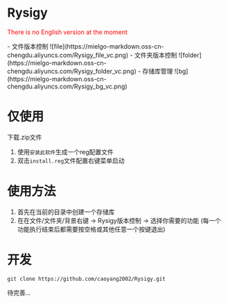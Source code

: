 # Rysigy
<p style="color:red">There is no English version at the moment</p>
- 文件版本控制
![file](https://mielgo-markdown.oss-cn-chengdu.aliyuncs.com/Rysigy_file_vc.png)
- 文件夹版本控制
![folder](https://mielgo-markdown.oss-cn-chengdu.aliyuncs.com/Rysigy_folder_vc.png)
- 存储库管理
![bg](https://mielgo-markdown.oss-cn-chengdu.aliyuncs.com/Rysigy_bg_vc.png)

# 仅使用
下载.zip文件
1. 使用`安装此软件`生成一个reg配置文件
2. 双击`install.reg`文件配置右键菜单启动
# 使用方法
1. 首先在当前的目录中创建一个存储库
2. 在在文件/文件夹/背景右键 -> Rysigy版本控制 -> 选择你需要的功能 (每一个功能执行结束后都需要按空格或其他任意一个按键退出)

# 开发
```git
git clone https://github.com/caoyang2002/Rysigy.git
```
待完善...


